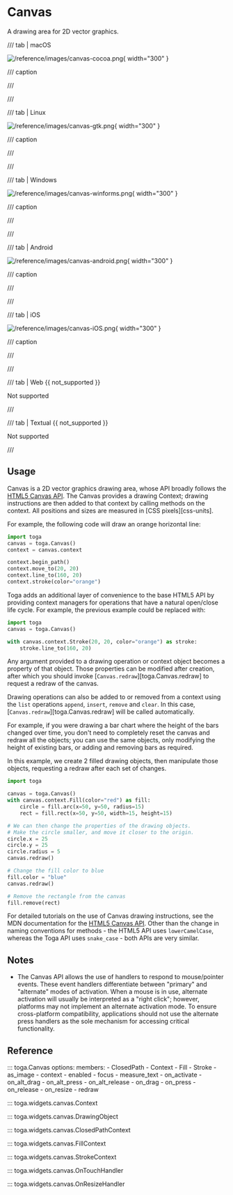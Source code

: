 # Canvas

A drawing area for 2D vector graphics.

/// tab | macOS

![/reference/images/canvas-cocoa.png](/reference/images/canvas-cocoa.png){ width="300" }

/// caption

///


<!-- TODO: Update alt text -->

///

/// tab | Linux

![/reference/images/canvas-gtk.png](/reference/images/canvas-gtk.png){ width="300" }

/// caption

///


<!-- TODO: Update alt text -->

///

/// tab | Windows

![/reference/images/canvas-winforms.png](/reference/images/canvas-winforms.png){ width="300" }

/// caption

///


<!-- TODO: Update alt text -->

///

/// tab | Android

![/reference/images/canvas-android.png](/reference/images/canvas-android.png){ width="300" }

/// caption

///


<!-- TODO: Update alt text -->

///

/// tab | iOS

![/reference/images/canvas-iOS.png](/reference/images/canvas-iOS.png){ width="300" }

/// caption

///


<!-- TODO: Update alt text -->

///

/// tab | Web {{ not_supported }}

Not supported

///

/// tab | Textual {{ not_supported }}

Not supported

///

## Usage

Canvas is a 2D vector graphics drawing area, whose API broadly follows
the [HTML5 Canvas
API](https://developer.mozilla.org/en-US/docs/Web/API/Canvas_API). The
Canvas provides a drawing Context; drawing instructions are then added
to that context by calling methods on the context. All positions and
sizes are measured in [CSS pixels][css-units].

For example, the following code will draw an orange horizontal line:

```python
import toga
canvas = toga.Canvas()
context = canvas.context

context.begin_path()
context.move_to(20, 20)
context.line_to(160, 20)
context.stroke(color="orange")
```

Toga adds an additional layer of convenience to the base HTML5 API by
providing context managers for operations that have a natural open/close
life cycle. For example, the previous example could be replaced with:

```python
import toga
canvas = toga.Canvas()

with canvas.context.Stroke(20, 20, color="orange") as stroke:
    stroke.line_to(160, 20)
```

Any argument provided to a drawing operation or context object becomes a
property of that object. Those properties can be modified after
creation, after which you should invoke
[`Canvas.redraw`][toga.Canvas.redraw] to request a redraw of the
canvas.

Drawing operations can also be added to or removed from a context using
the `list` operations `append`, `insert`, `remove` and `clear`. In this
case, [`Canvas.redraw`][toga.Canvas.redraw] will be called
automatically.

For example, if you were drawing a bar chart where the height of the
bars changed over time, you don't need to completely reset the canvas
and redraw all the objects; you can use the same objects, only modifying
the height of existing bars, or adding and removing bars as required.

In this example, we create 2 filled drawing objects, then manipulate
those objects, requesting a redraw after each set of changes.

```python
import toga

canvas = toga.Canvas()
with canvas.context.Fill(color="red") as fill:
    circle = fill.arc(x=50, y=50, radius=15)
    rect = fill.rect(x=50, y=50, width=15, height=15)

# We can then change the properties of the drawing objects.
# Make the circle smaller, and move it closer to the origin.
circle.x = 25
circle.y = 25
circle.radius = 5
canvas.redraw()

# Change the fill color to blue
fill.color = "blue"
canvas.redraw()

# Remove the rectangle from the canvas
fill.remove(rect)
```

For detailed tutorials on the use of Canvas drawing instructions, see
the MDN documentation for the [HTML5 Canvas
API](https://developer.mozilla.org/en-US/docs/Web/API/Canvas_API). Other
than the change in naming conventions for methods - the HTML5 API uses
`lowerCamelCase`, whereas the Toga API uses `snake_case` - both APIs are
very similar.

## Notes

- The Canvas API allows the use of handlers to respond to mouse/pointer
  events. These event handlers differentiate between "primary" and
  "alternate" modes of activation. When a mouse is in use, alternate
  activation will usually be interpreted as a "right click"; however,
  platforms may not implement an alternate activation mode. To ensure
  cross-platform compatibility, applications should not use the
  alternate press handlers as the sole mechanism for accessing critical
  functionality.

## Reference

::: toga.Canvas
    options:
        members:
            - ClosedPath
            - Context
            - Fill
            - Stroke
            - as_image
            - context
            - enabled
            - focus
            - measure_text
            - on_activate
            - on_alt_drag
            - on_alt_press
            - on_alt_release
            - on_drag
            - on_press
            - on_release
            - on_resize
            - redraw

::: toga.widgets.canvas.Context

::: toga.widgets.canvas.DrawingObject

::: toga.widgets.canvas.ClosedPathContext

::: toga.widgets.canvas.FillContext

::: toga.widgets.canvas.StrokeContext

::: toga.widgets.canvas.OnTouchHandler

::: toga.widgets.canvas.OnResizeHandler
